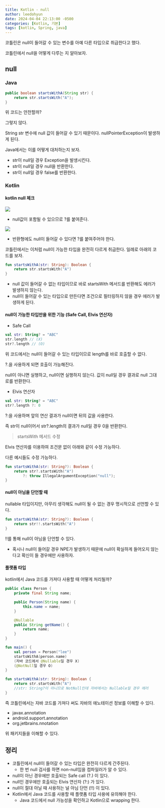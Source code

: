 ```yaml
---
title: Kotlin - null
author: leedohyun
date: 2024-04-04 22:13:00 -0500
categories: [Kotlin, 기본]
tags: [kotlin, Spring, java]
---
```


코틀린은 null이 들어갈 수 있는 변수를 아예 다른 타입으로 취급한다고 했다.

코틀린에서 null을 어떻게 다루는 지 알아보자.

## null

### Java

```java
public boolean startsWithA(String str) {
	return str.startsWith("A");
}
```

위 코드는 안전할까?

그렇지 않다.

String str 변수에 null 값이 들어갈 수 있기 때문이다. nullPointerException이 발생하게 된다.

Java에서는 이를 어떻게 대처하는지 보자.

- str이 null일 경우 Exception을 발생시킨다.
- str이 null일 경우 null을 반환한다.
- str이 null일 경우 false를 반환한다.

### Kotlin

#### kotlin null 체크

![](https://blog.kakaocdn.net/dn/dM6WuF/btsGSUMcrz1/Zb6D3eGrU8IKrQmYkQycSK/img.png)

- null값이 포함될 수 있으므로 ?를 붙여준다.

![](https://blog.kakaocdn.net/dn/bZxPQH/btsGSk5oYD9/RisIFsZMI7daFOKja8dHPK/img.png)

- 반환형에도 null이 들어갈 수 있다면 ?를 붙여주어야 한다.

코틀린에서는 이처럼 null이 가능한 타입을 완전히 다르게 취급한다. 일례로 아래의 코드를 보자.

```kotlin
fun startsWithA(str: String): Boolean {
	return str.startsWith("A")
}
```

- null 값이 들어갈 수 없는 타입이므로 바로 startsWith 메서드를 반환해도 에러가 발생하지 않는다.
- null이 들어갈 수 있는 타입으로 만든다면 조건으로 필터링하지 않을 경우 에러가 발생하게 된다.

#### null이 가능한 타입만을 위한 기능 (Safe Call, Elvis 연산자)

- Safe Call

```kotlin
val str: String? = "ABC"
str.length // (X)
str?.length // (O)
```

위 코드에서는 null이 들어갈 수 있는 타입이므로 length를 바로 호출할 수 없다.

?.을 사용하게 되면 호출이 가능해진다. 

null이 아니면 실행하고, null이면 실행하지 않는다. 값이 null일 경우 결과로 null 그대로를 반환한다.

- Elvis 연산자

```kotlin
val str: String? = "ABC"
str?.length ?: 0
```

?:을 사용하며 앞의 연산 결과가 null이면 뒤의 값을 사용한다.

즉 str이 null이어서 str?.length의 결과가 null일 경우 0을 반환한다.

> startsWith 메서드 수정

Elvis 연산자를 이용하여 조건문 없이 아래와 같이 수정 가능하다.

다른 예시들도 수정 가능하다.

```kotlin
fun startsWithA(str: String?): Boolean {
	return str?.startsWith("A")
		?: throw IllegalArgumentException("null");
}
```

#### null이 아님을 단언할 때

nullable 타입이지만, 아무리 생각해도 null이 될 수 없는 경우 명시적으로 선언할 수 있다.

```kotlin
fun startsWithA(str: String?): Boolean {
	return str!!.startsWith("A")
}
```

!!를 통해 null이 아님을 단언할 수 있다.

- 혹시나 null이 들어갈 경우 NPE가 발생하기 때문에 null이 확실하게 들어오지 않는다고 확신이 들 경우에만 사용하자.

#### 플랫폼 타입

kotlin에서 Java 코드를 가져다 사용할 때 어떻게 처리될까?

```java
public class Person {
	private final String name;

	public Person(String name) {
		this.name = name;
	}

	@Nullable
	public String getName() {
		return name;
	}
}
```

```kotlin
fun main() {
	val person = Person("lee")
	startsWithA(person.name) 
	(자바 코드에서 @Nullable일 경우 X)
	(@NotNull일 경우 O)
}

fun startsWithA(str: String): Boolean {
	return str.startsWith("A")
	//str: String?이 아니므로 NotNull인데 자바에서는 Nullable일 경우 에러
}
```

즉 코틀린에서는 자바 코드를 가져다 써도 자바의 애노테이션 정보를 이해할 수 있다.

- javax.annotation
- android.support.annotation
- org.jetbrains.nnotation

위 패키지들을 이해할 수 있다.

## 정리

- 코틀린에서 null이 들어갈 수 있는 타입은 완전히 다르게 간주된다.
	- 한 번 null 검사를 하면 non-null임을 컴파일러가 알 수 있다.
- null이 아닌 경우에만 호출되는 Safe call (?.) 이 있다.
- null인 경우에만 호출되는 Elvis 연산자 (?:) 가 있다.
- null이 절대 아닐 때 사용하는 널 아님 단언 (!!) 이 있다.
- Kotlin에서 Java 코드를 사용할 때 플랫폼 타입 사용에 유의해야 한다.
	- Java 코드에서 null 가능성을 확인하고 Kotlin으로 wrapping 한다.